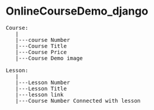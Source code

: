 # OnlineCourseDemo_django
<pre>
Course:
   | 
   |---course Number
   |---Course Title
   |---Course Price
   |---Course Demo image

Lesson:
   | 
   |---Lesson Number
   |---Lesson Title
   |---lesson link 
   |---Course Number Connected with lesson 
</pre>
